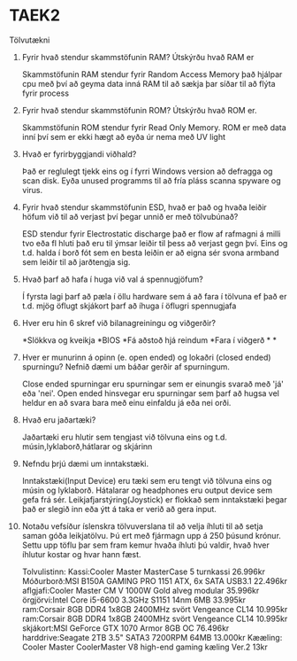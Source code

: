 # TAEK2
Tölvutækni

1. Fyrir hvað stendur skammstöfunin RAM? Útskýrðu hvað RAM er

	Skammstöfunin RAM stendur fyrir Random Access Memory það hjálpar cpu með því að geyma data inná RAM til að sækja þar síðar til að flýta fyrir process

2. Fyrir hvað stendur skammstöfunin ROM? Útskýrðu hvað ROM er.

	Skammstöfunin ROM stendur fyrir Read Only Memory. ROM er með data inní því sem er ekki hægt að eyða úr nema með UV light

3. Hvað er fyrirbyggjandi viðhald?
	
	Það er reglulegt tjekk eins og í fyrri Windows version  að defragga og scan disk. Eyða unused programms til að fría pláss scanna spyware og virus.
	
4. Fyrir hvað stendur skammstöfunin ESD, hvað er það og hvaða leiðir höfum við til að
verjast því þegar unnið er með tölvubúnað?
	
	ESD stendur fyrir Electrostatic discharge það er flow af rafmagni á milli tvo eða fl hluti það eru til ýmsar leiðir til þess að verjast gegn því. Eins og t.d. halda í borð fót sem en besta leiðin er að eigna sér svona armband sem leiðir til að jarðtengja sig.

5. Hvað þarf að hafa í huga við val á spennugjöfum?

	Í fyrsta lagi þarf að pæla í öllu hardware sem á að fara í tölvuna ef það er t.d. mjög öflugt skjákort þarf að íhuga í öflugri spennugjafa

6. Hver eru hin 6 skref við bilanagreiningu og viðgerðir?

	*Slökkva og kveikja
	*BIOS
	*Fá aðstoð hjá reindum
	*Fara í viðgerð
	*
	*

7. Hver er munurinn á opinn (e. open ended) og lokaðri (closed ended) spurningu?
Nefnið dæmi um báðar gerðir af spurningum.

	Close ended spurningar eru spurningar sem er einungis svarað með 'já' eða 'nei'. Open ended hinsvegar eru spurningar sem þarf að hugsa vel heldur en að svara bara með einu einfaldu já eða nei orði.

8. Hvað eru jaðartæki?

	Jaðartæki eru hlutir sem tengjast við tölvuna eins og t.d. músin,lyklaborð,hátlarar og skjárinn

9. Nefndu þrjú dæmi um inntakstæki.

	Inntakstæki(Input Device) eru tæki sem eru tengt við tölvuna eins og músin og lyklaborð. Hátalarar og headphones eru output device sem gefa frá sér. Leikjafjarstýring(Joystick) er flokkað sem inntakstæki þegar það er slegið inn eða ýtt á taka er verið að gera input.

10. Notaðu vefsíður íslenskra tölvuverslana til að velja íhluti til að setja saman góða
leikjatölvu. Þú ert með fjármagn upp á 250 þúsund krónur. Settu upp töflu þar sem
fram kemur hvaða íhluti þú valdir, hvað hver íhlutur kostar og hvar hann fæst.

	Tolvulistinn: 
	Kassi:Cooler Master MasterCase 5 turnkassi 26.996kr
	Móðurborð:MSI B150A GAMING PRO 1151 ATX, 6x SATA USB3.1 22.496kr
	aflgjafi:Cooler Master CM V 1000W Gold alveg modular 35.996kr
	örgjörvi:Intel Core i5-6600 3.3GHz S1151 14nm 6MB 33.995kr
	ram:Corsair 8GB DDR4 1x8GB 2400MHz svört Vengeance CL14 10.995kr
	ram:Corsair 8GB DDR4 1x8GB 2400MHz svört Vengeance CL14 10.995kr
	skjákort:MSI GeForce GTX 1070 Armor 8GB OC 76.496kr
	harddrive:Seagate 2TB 3.5" SATA3 7200RPM 64MB 13.000kr
	Kææling: Cooler Master CoolerMaster V8 high-end gaming kæling Ver.2 13kr